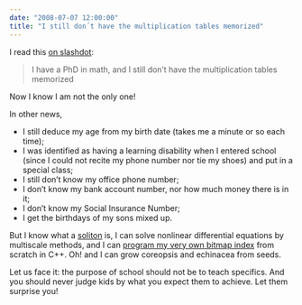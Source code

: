 ```yaml
---
date: "2008-07-07 12:00:00"
title: "I still don´t have the multiplication tables memorized"
---
```




I read this [on slashdot](http://news.slashdot.org/story/08/07/07/153231/how-technology-changes-classrooms):

> I have a PhD in math, and I still don&rsquo;t have the multiplication tables memorized


Now I know I am not the only one!

In other news,

- I still deduce my age from my birth date (takes me a minute or so each time);
- I was identified as having a learning disability when I entered school (since I could not recite my phone number nor tie my shoes) and put in a special class;
- I still don&rsquo;t know my office phone number;
- I don&rsquo;t know my bank account number, nor how much money there is in it;
- I don&rsquo;t know my Social Insurance Number;
- I get the birthdays of my sons mixed up.


But I know what a [soliton](https://en.wikipedia.org/wiki/Soliton) is, I can solve nonlinear differential equations by multiscale methods, and I can [program my very own bitmap index](http://arxiv.org/abs/0805.3339) from scratch in C++. Oh! and I can grow coreopsis and echinacea from seeds.

Let us face it: the purpose of school should not be to teach specifics. And you should never judge kids by what you expect them to achieve. Let them surprise you!

